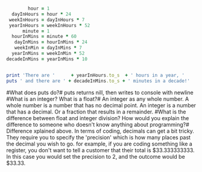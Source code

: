 
```ruby

        hour = 1
  dayInHours = hour * 24
 weekInHours = dayInHours * 7
 yearInHours = weekInHours * 52
      minute = 1
  hourInMins = minute * 60
   dayInMins = hourInMins * 24
   weekInMin = dayInMins * 7
  yearInMins = weekInMin * 52
decadeInMins = yearInMins * 10


print 'There are '      + yearInHours.to_s  + ' hours in a year, '
puts ' and there are ' + decadeInMins.to_s + ' minutes in a decade!'

```
#What does puts do?#
puts returns nill, then writes to console with newline
#What is an integer? What is a float?#
An integer as any whole number. A whole number is a number that has no decimal point.
An integer is a number that has a decimal. Or a fraction that results in a remainder.
#What is the difference between float and integer division? How would you explain the difference to someone who doesn't know anything about programming?#
Difference xplained above. In terms of coding, decimals can get a bit tricky. They require you to specify the
'precision' which is how many places past the decimal you wish to go. for example, if you are
coding something like a register, you don't want to tell a customer that their total is
$33.333333333. In this case you would set the precision to 2, and the outcome would be $33.33.